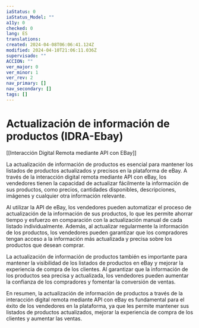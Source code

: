 ```yaml
---
iaStatus: 0
iaStatus_Model: ""
a11y: 0
checked: 0
lang: ES
translations: 
created: 2024-04-08T06:06:41.124Z
modified: 2024-04-10T21:06:11.036Z
supervisado: ""
ACCION: ""
ver_major: 0
ver_minor: 1
ver_rev: 2
nav_primary: []
nav_secondary: []
tags: []
---
```

# Actualización de información de productos (IDRA-Ebay)

[[Interacción Digital Remota mediante API con EBay]]

La actualización de información de productos es esencial para mantener los listados de productos actualizados y precisos en la plataforma de eBay. A través de la interacción digital remota mediante API con eBay, los vendedores tienen la capacidad de actualizar fácilmente la información de sus productos, como precios, cantidades disponibles, descripciones, imágenes y cualquier otra información relevante.

Al utilizar la API de eBay, los vendedores pueden automatizar el proceso de actualización de la información de sus productos, lo que les permite ahorrar tiempo y esfuerzo en comparación con la actualización manual de cada listado individualmente. Además, al actualizar regularmente la información de los productos, los vendedores pueden garantizar que los compradores tengan acceso a la información más actualizada y precisa sobre los productos que desean comprar.

La actualización de información de productos también es importante para mantener la visibilidad de los listados de productos en eBay y mejorar la experiencia de compra de los clientes. Al garantizar que la información de los productos sea precisa y actualizada, los vendedores pueden aumentar la confianza de los compradores y fomentar la conversión de ventas.

En resumen, la actualización de información de productos a través de la interacción digital remota mediante API con eBay es fundamental para el éxito de los vendedores en la plataforma, ya que les permite mantener sus listados de productos actualizados, mejorar la experiencia de compra de los clientes y aumentar las ventas.
